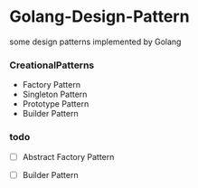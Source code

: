 # Golang-Design-Pattern
some design patterns implemented by Golang

### CreationalPatterns
- Factory Pattern
- Singleton Pattern
- Prototype Pattern
- Builder Pattern

### todo
- [ ] Abstract Factory Pattern 
- [ ] Builder Pattern


